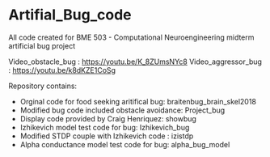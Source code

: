 # Artifial_Bug_code
All code created for BME 503 - Computational Neuroengineering midterm artificial bug project

Video_obstacle_bug  : https://youtu.be/K_8ZUmsNYc8
Video_aggressor_bug : https://youtu.be/k8dKZE1CoSg

Repository contains:
- Orginal code for food seeking aritifical bug: braitenbug_brain_skel2018
- Modified bug code included obstacle avoidance: Project_bug
- Display code provided by Craig Henriquez: showbug
- Izhikevich model test code for bug: Izhikevich_bug
- Modified STDP couple with Izhikevich code : izistdp
- Alpha conductance model test code for bug: alpha_bug_model
